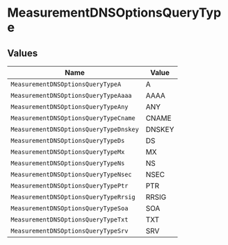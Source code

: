 # MeasurementDNSOptionsQueryType


## Values

| Name                                   | Value                                  |
| -------------------------------------- | -------------------------------------- |
| `MeasurementDNSOptionsQueryTypeA`      | A                                      |
| `MeasurementDNSOptionsQueryTypeAaaa`   | AAAA                                   |
| `MeasurementDNSOptionsQueryTypeAny`    | ANY                                    |
| `MeasurementDNSOptionsQueryTypeCname`  | CNAME                                  |
| `MeasurementDNSOptionsQueryTypeDnskey` | DNSKEY                                 |
| `MeasurementDNSOptionsQueryTypeDs`     | DS                                     |
| `MeasurementDNSOptionsQueryTypeMx`     | MX                                     |
| `MeasurementDNSOptionsQueryTypeNs`     | NS                                     |
| `MeasurementDNSOptionsQueryTypeNsec`   | NSEC                                   |
| `MeasurementDNSOptionsQueryTypePtr`    | PTR                                    |
| `MeasurementDNSOptionsQueryTypeRrsig`  | RRSIG                                  |
| `MeasurementDNSOptionsQueryTypeSoa`    | SOA                                    |
| `MeasurementDNSOptionsQueryTypeTxt`    | TXT                                    |
| `MeasurementDNSOptionsQueryTypeSrv`    | SRV                                    |